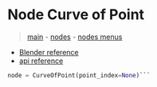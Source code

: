 # Node Curve of Point

> [main](../structure.md) - [nodes](nodes.md) - [nodes menus](nodes_menus.md)

- [Blender reference](https://docs.blender.org/manual/en/latest/modeling/geometry_nodes/curve_topology/curve_of_point.html)
 - [api reference]({node.blender_python_ref})

```python
node = CurveOfPoint(point_index=None)```

